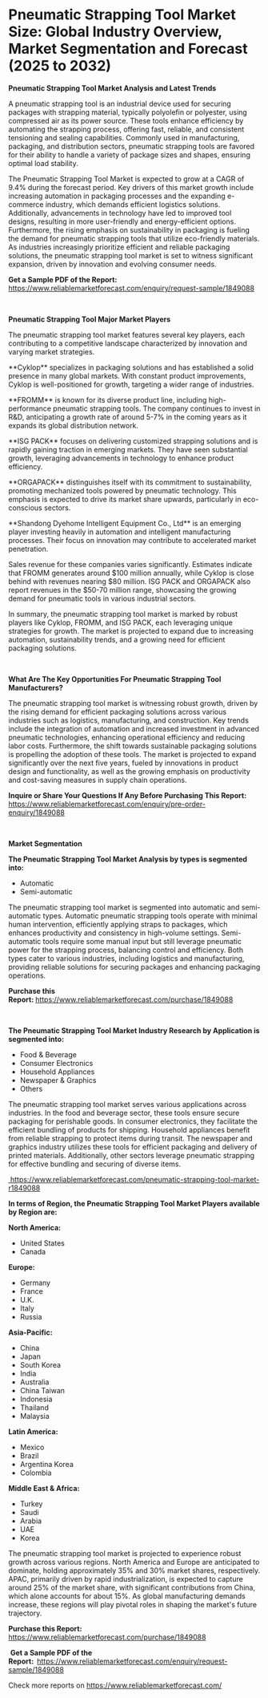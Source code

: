 <p><h1>Pneumatic Strapping Tool Market Size: Global Industry Overview, Market Segmentation and Forecast (2025 to 2032)</h1></p><p><strong>Pneumatic Strapping Tool Market Analysis and Latest Trends</strong></p>
<p><p>A pneumatic strapping tool is an industrial device used for securing packages with strapping material, typically polyolefin or polyester, using compressed air as its power source. These tools enhance efficiency by automating the strapping process, offering fast, reliable, and consistent tensioning and sealing capabilities. Commonly used in manufacturing, packaging, and distribution sectors, pneumatic strapping tools are favored for their ability to handle a variety of package sizes and shapes, ensuring optimal load stability.</p><p>The Pneumatic Strapping Tool Market is expected to grow at a CAGR of 9.4% during the forecast period. Key drivers of this market growth include increasing automation in packaging processes and the expanding e-commerce industry, which demands efficient logistics solutions. Additionally, advancements in technology have led to improved tool designs, resulting in more user-friendly and energy-efficient options. Furthermore, the rising emphasis on sustainability in packaging is fueling the demand for pneumatic strapping tools that utilize eco-friendly materials. As industries increasingly prioritize efficient and reliable packaging solutions, the pneumatic strapping tool market is set to witness significant expansion, driven by innovation and evolving consumer needs.</p></p>
<p><strong>Get a Sample PDF of the Report:&nbsp;</strong> <a href="https://www.reliablemarketforecast.com/enquiry/request-sample/1849088?utm_campaign=2145&utm_medium=2&utm_source=Github&utm_content=ia&utm_term=22022025&utm_id=pneumatic-strapping-tool">https://www.reliablemarketforecast.com/enquiry/request-sample/1849088</a></p>
<p>&nbsp;</p>
<p><strong>Pneumatic Strapping Tool Major Market Players</strong></p>
<p><p>The pneumatic strapping tool market features several key players, each contributing to a competitive landscape characterized by innovation and varying market strategies. </p><p>**Cyklop** specializes in packaging solutions and has established a solid presence in many global markets. With constant product improvements, Cyklop is well-positioned for growth, targeting a wider range of industries.</p><p>**FROMM** is known for its diverse product line, including high-performance pneumatic strapping tools. The company continues to invest in R&D, anticipating a growth rate of around 5-7% in the coming years as it expands its global distribution network.</p><p>**ISG PACK** focuses on delivering customized strapping solutions and is rapidly gaining traction in emerging markets. They have seen substantial growth, leveraging advancements in technology to enhance product efficiency.</p><p>**ORGAPACK** distinguishes itself with its commitment to sustainability, promoting mechanized tools powered by pneumatic technology. This emphasis is expected to drive its market share upwards, particularly in eco-conscious sectors.</p><p>**Shandong Dyehome Intelligent Equipment Co., Ltd** is an emerging player investing heavily in automation and intelligent manufacturing processes. Their focus on innovation may contribute to accelerated market penetration.</p><p>Sales revenue for these companies varies significantly. Estimates indicate that FROMM generates around $100 million annually, while Cyklop is close behind with revenues nearing $80 million. ISG PACK and ORGAPACK also report revenues in the $50-70 million range, showcasing the growing demand for pneumatic tools in various industrial sectors.</p><p>In summary, the pneumatic strapping tool market is marked by robust players like Cyklop, FROMM, and ISG PACK, each leveraging unique strategies for growth. The market is projected to expand due to increasing automation, sustainability trends, and a growing need for efficient packaging solutions.</p></p>
<p>&nbsp;</p>
<p><strong>What Are The Key Opportunities For Pneumatic Strapping Tool Manufacturers?</strong></p>
<p><p>The pneumatic strapping tool market is witnessing robust growth, driven by the rising demand for efficient packaging solutions across various industries such as logistics, manufacturing, and construction. Key trends include the integration of automation and increased investment in advanced pneumatic technologies, enhancing operational efficiency and reducing labor costs. Furthermore, the shift towards sustainable packaging solutions is propelling the adoption of these tools. The market is projected to expand significantly over the next five years, fueled by innovations in product design and functionality, as well as the growing emphasis on productivity and cost-saving measures in supply chain operations.</p></p>
<p><strong>Inquire or Share Your Questions If Any Before Purchasing This Report:</strong> <a href="https://www.reliablemarketforecast.com/enquiry/pre-order-enquiry/1849088?utm_campaign=2145&utm_medium=2&utm_source=Github&utm_content=ia&utm_term=22022025&utm_id=pneumatic-strapping-tool">https://www.reliablemarketforecast.com/enquiry/pre-order-enquiry/1849088</a></p>
<p>&nbsp;</p>
<p><strong>Market Segmentation</strong></p>
<p><strong>The Pneumatic Strapping Tool Market Analysis by types is segmented into:</strong></p>
<p><ul><li>Automatic</li><li>Semi-automatic</li></ul></p>
<p><p>The pneumatic strapping tool market is segmented into automatic and semi-automatic types. Automatic pneumatic strapping tools operate with minimal human intervention, efficiently applying straps to packages, which enhances productivity and consistency in high-volume settings. Semi-automatic tools require some manual input but still leverage pneumatic power for the strapping process, balancing control and efficiency. Both types cater to various industries, including logistics and manufacturing, providing reliable solutions for securing packages and enhancing packaging operations.</p></p>
<p><strong>Purchase this Report:&nbsp;</strong><a href="https://www.reliablemarketforecast.com/purchase/1849088?utm_campaign=2145&utm_medium=2&utm_source=Github&utm_content=ia&utm_term=22022025&utm_id=pneumatic-strapping-tool">https://www.reliablemarketforecast.com/purchase/1849088</a></p>
<p>&nbsp;</p>
<p><strong>The Pneumatic Strapping Tool Market Industry Research by Application is segmented into:</strong></p>
<p><ul><li>Food & Beverage</li><li>Consumer Electronics</li><li>Household Appliances</li><li>Newspaper & Graphics</li><li>Others</li></ul></p>
<p><p>The pneumatic strapping tool market serves various applications across industries. In the food and beverage sector, these tools ensure secure packaging for perishable goods. In consumer electronics, they facilitate the efficient bundling of products for shipping. Household appliances benefit from reliable strapping to protect items during transit. The newspaper and graphics industry utilizes these tools for efficient packaging and delivery of printed materials. Additionally, other sectors leverage pneumatic strapping for effective bundling and securing of diverse items.</p></p>
<p><a href="https://www.reliablemarketforecast.com/pneumatic-strapping-tool-market-r1849088?utm_campaign=2145&utm_medium=2&utm_source=Github&utm_content=ia&utm_term=22022025&utm_id=pneumatic-strapping-tool">&nbsp;https://www.reliablemarketforecast.com/pneumatic-strapping-tool-market-r1849088</a></p>
<p><strong>In terms of Region, the Pneumatic Strapping Tool Market Players available by Region are:</strong></p>
<p>
    <p> <strong> North America: </strong>
        <ul>
            <li>United States</li>
            <li>Canada</li>
        </ul>
        </p> 
    <p> <strong> Europe: </strong>
        <ul>
            <li>Germany</li>
            <li>France</li>
            <li>U.K.</li>
            <li>Italy</li>
            <li>Russia</li>
        </ul>
        </p> 
    <p> <strong> Asia-Pacific: </strong>
        <ul>
            <li>China</li>
            <li>Japan</li>
            <li>South Korea</li>
            <li>India</li>
            <li>Australia</li>
            <li>China Taiwan</li>
            <li>Indonesia</li>
            <li>Thailand</li>
            <li>Malaysia</li>
        </ul>
        </p> 
    <p> <strong> Latin America: </strong>
        <ul>
            <li>Mexico</li>
            <li>Brazil</li>
            <li>Argentina Korea</li>
            <li>Colombia</li>
        </ul>
        </p> 
    <p> <strong> Middle East & Africa: </strong>
        <ul>
            <li>Turkey</li>
            <li>Saudi</li>
            <li>Arabia</li>
            <li>UAE</li>
            <li>Korea</li>
        </ul>
    </p>
    </p>
<p><p>The pneumatic strapping tool market is projected to experience robust growth across various regions. North America and Europe are anticipated to dominate, holding approximately 35% and 30% market shares, respectively. APAC, primarily driven by rapid industrialization, is expected to capture around 25% of the market share, with significant contributions from China, which alone accounts for about 15%. As global manufacturing demands increase, these regions will play pivotal roles in shaping the market's future trajectory.</p></p>
<p><strong>Purchase this Report: </strong><a href="https://www.reliablemarketforecast.com/purchase/1849088?utm_campaign=2145&utm_medium=2&utm_source=Github&utm_content=ia&utm_term=22022025&utm_id=pneumatic-strapping-tool">https://www.reliablemarketforecast.com/purchase/1849088</a></p>
<p>&nbsp;<strong>Get a Sample PDF of the Report:&nbsp;&nbsp;</strong><a href="https://www.reliablemarketforecast.com/enquiry/request-sample/1849088?utm_campaign=2145&utm_medium=2&utm_source=Github&utm_content=ia&utm_term=22022025&utm_id=pneumatic-strapping-tool">https://www.reliablemarketforecast.com/enquiry/request-sample/1849088</a></p>
<p><strong></strong></p>
<p>Check more reports on <a href="https://www.reliablemarketforecast.com/?utm_campaign=2145&utm_medium=2&utm_source=Github&utm_content=ia&utm_term=22022025&utm_id=pneumatic-strapping-tool">https://www.reliablemarketforecast.com/</a></p>